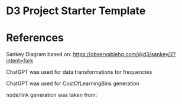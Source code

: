 # D3 Project Starter Template

# References

Sankey Diagram based on: https://observablehq.com/@d3/sankey/2?intent=fork

ChatGPT was used for data transformations for frequencies

ChatGPT was used for CostOfLearningBins generation

node/link generation was taken from:
